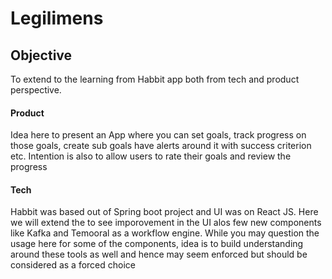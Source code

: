 # Legilimens

## Objective
To extend to the learning from Habbit app both from tech and product perspective.
#### Product
Idea here to present an App where you can set goals, track progress on those goals, create sub goals have alerts around it with success criterion etc. Intention is also to allow
users to rate their goals and review the progress

#### Tech
Habbit was based out of Spring boot project and UI was on React JS. Here we will extend the to see imporovement in the UI alos few new components like Kafka and Temooral as a workflow
engine.
While you may question the usage here for some of the components, idea is to build understanding around these tools as well and hence may seem enforced but should be considered as a 
forced choice

